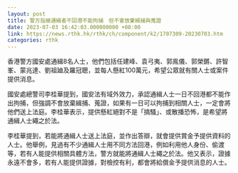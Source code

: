 ```yaml
---
layout: post
title: 警方指被通緝者不回港不能拘捕　但不會放棄緝捕與蒐證
date: 2023-07-03 16:42:03.000000000 +08:00
link: https://news.rthk.hk/rthk/ch/component/k2/1707309-20230703.htm
categories: rthk
---
```


香港警方國安處通緝8名人士，他們包括任建峰、袁弓夷、郭鳯儀、郭榮鏘、許智峯、蒙兆達、劉祖廸及羅冠聰，並每人懸紅100萬元，希望公眾就有關人士或案件提供消息。

國安處總警司李桂華提到，國安法有域外效力，承認通緝人士一日不回港都不能作出拘捕，但強調不會放棄緝捕、蒐證，如果有一日可以拘捕到相關人士，一定會將他們送上法庭。李桂華表示，提供懸紅絕對不是「搞騷」、或散播恐怖，是希望將通緝人士繩之於法。

李桂華提到，若能將通緝人士送上法庭，並作出答辯，就會提供賞金予提供資料的人士。他舉例，見過有不少通緝人士用不同方法回港，例如利用他人身份、偷渡等，若有人能提供相關具體方法，警方就能將通緝人士繩之於法。他又表示，證據永遠不會多，若有人能提供證據，對檢控有利，都會將給償金予提供消息的人士。
